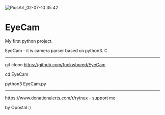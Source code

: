 ![PicsArt_02-07-10 35 42](https://user-images.githubusercontent.com/68074768/107158940-ba34d400-6995-11eb-85fb-0aba9a7eb28b.jpg)
# EyeCam

My first python project. 

EyeCam - it is camera parser based on python3. C

-----------------------------------------------------

git clone https://github.com/fuckwbored/EyeCam 

cd EyeCam

python3 EyeCam.py


-----------------------------------------------------


https://www.donationalerts.com/r/rytnux - support me

by Opostal :)
